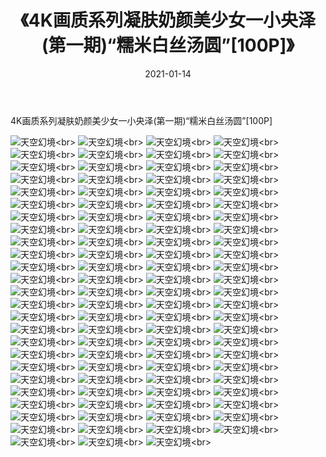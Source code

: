 ﻿---
layout: post
title: 《4K画质系列凝肤奶颜美少女一小央泽(第一期)“糯米白丝汤圆”[100P]》
date: 2021-01-14
img: http://photo.orgx.cf/性感/2021/4K画质系列凝肤奶颜美少女一小央泽(第一期)“糯米白丝汤圆”[100P]/000.jpg
tags: [美女,性感,泳衣]
---

4K画质系列凝肤奶颜美少女一小央泽(第一期)“糯米白丝汤圆”[100P]



![天空幻境](http://photo.orgx.cf/性感/2021/4K画质系列凝肤奶颜美少女一小央泽(第一期)“糯米白丝汤圆”[100P]/001.jpg''天空幻境'')<br>
![天空幻境](http://photo.orgx.cf/性感/2021/4K画质系列凝肤奶颜美少女一小央泽(第一期)“糯米白丝汤圆”[100P]/002.jpg''天空幻境'')<br>
![天空幻境](http://photo.orgx.cf/性感/2021/4K画质系列凝肤奶颜美少女一小央泽(第一期)“糯米白丝汤圆”[100P]/003.jpg''天空幻境'')<br>
![天空幻境](http://photo.orgx.cf/性感/2021/4K画质系列凝肤奶颜美少女一小央泽(第一期)“糯米白丝汤圆”[100P]/004.jpg''天空幻境'')<br>
![天空幻境](http://photo.orgx.cf/性感/2021/4K画质系列凝肤奶颜美少女一小央泽(第一期)“糯米白丝汤圆”[100P]/005.jpg''天空幻境'')<br>
![天空幻境](http://photo.orgx.cf/性感/2021/4K画质系列凝肤奶颜美少女一小央泽(第一期)“糯米白丝汤圆”[100P]/006.jpg''天空幻境'')<br>
![天空幻境](http://photo.orgx.cf/性感/2021/4K画质系列凝肤奶颜美少女一小央泽(第一期)“糯米白丝汤圆”[100P]/007.jpg''天空幻境'')<br>
![天空幻境](http://photo.orgx.cf/性感/2021/4K画质系列凝肤奶颜美少女一小央泽(第一期)“糯米白丝汤圆”[100P]/008.jpg''天空幻境'')<br>
![天空幻境](http://photo.orgx.cf/性感/2021/4K画质系列凝肤奶颜美少女一小央泽(第一期)“糯米白丝汤圆”[100P]/009.jpg''天空幻境'')<br>
![天空幻境](http://photo.orgx.cf/性感/2021/4K画质系列凝肤奶颜美少女一小央泽(第一期)“糯米白丝汤圆”[100P]/010.jpg''天空幻境'')<br>
![天空幻境](http://photo.orgx.cf/性感/2021/4K画质系列凝肤奶颜美少女一小央泽(第一期)“糯米白丝汤圆”[100P]/011.jpg''天空幻境'')<br>
![天空幻境](http://photo.orgx.cf/性感/2021/4K画质系列凝肤奶颜美少女一小央泽(第一期)“糯米白丝汤圆”[100P]/012.jpg''天空幻境'')<br>
![天空幻境](http://photo.orgx.cf/性感/2021/4K画质系列凝肤奶颜美少女一小央泽(第一期)“糯米白丝汤圆”[100P]/013.jpg''天空幻境'')<br>
![天空幻境](http://photo.orgx.cf/性感/2021/4K画质系列凝肤奶颜美少女一小央泽(第一期)“糯米白丝汤圆”[100P]/014.jpg''天空幻境'')<br>
![天空幻境](http://photo.orgx.cf/性感/2021/4K画质系列凝肤奶颜美少女一小央泽(第一期)“糯米白丝汤圆”[100P]/015.jpg''天空幻境'')<br>
![天空幻境](http://photo.orgx.cf/性感/2021/4K画质系列凝肤奶颜美少女一小央泽(第一期)“糯米白丝汤圆”[100P]/016.jpg''天空幻境'')<br>
![天空幻境](http://photo.orgx.cf/性感/2021/4K画质系列凝肤奶颜美少女一小央泽(第一期)“糯米白丝汤圆”[100P]/017.jpg''天空幻境'')<br>
![天空幻境](http://photo.orgx.cf/性感/2021/4K画质系列凝肤奶颜美少女一小央泽(第一期)“糯米白丝汤圆”[100P]/018.jpg''天空幻境'')<br>
![天空幻境](http://photo.orgx.cf/性感/2021/4K画质系列凝肤奶颜美少女一小央泽(第一期)“糯米白丝汤圆”[100P]/019.jpg''天空幻境'')<br>
![天空幻境](http://photo.orgx.cf/性感/2021/4K画质系列凝肤奶颜美少女一小央泽(第一期)“糯米白丝汤圆”[100P]/020.jpg''天空幻境'')<br>
![天空幻境](http://photo.orgx.cf/性感/2021/4K画质系列凝肤奶颜美少女一小央泽(第一期)“糯米白丝汤圆”[100P]/021.jpg''天空幻境'')<br>
![天空幻境](http://photo.orgx.cf/性感/2021/4K画质系列凝肤奶颜美少女一小央泽(第一期)“糯米白丝汤圆”[100P]/022.jpg''天空幻境'')<br>
![天空幻境](http://photo.orgx.cf/性感/2021/4K画质系列凝肤奶颜美少女一小央泽(第一期)“糯米白丝汤圆”[100P]/023.jpg''天空幻境'')<br>
![天空幻境](http://photo.orgx.cf/性感/2021/4K画质系列凝肤奶颜美少女一小央泽(第一期)“糯米白丝汤圆”[100P]/024.jpg''天空幻境'')<br>
![天空幻境](http://photo.orgx.cf/性感/2021/4K画质系列凝肤奶颜美少女一小央泽(第一期)“糯米白丝汤圆”[100P]/025.jpg''天空幻境'')<br>
![天空幻境](http://photo.orgx.cf/性感/2021/4K画质系列凝肤奶颜美少女一小央泽(第一期)“糯米白丝汤圆”[100P]/026.jpg''天空幻境'')<br>
![天空幻境](http://photo.orgx.cf/性感/2021/4K画质系列凝肤奶颜美少女一小央泽(第一期)“糯米白丝汤圆”[100P]/027.jpg''天空幻境'')<br>
![天空幻境](http://photo.orgx.cf/性感/2021/4K画质系列凝肤奶颜美少女一小央泽(第一期)“糯米白丝汤圆”[100P]/028.jpg''天空幻境'')<br>
![天空幻境](http://photo.orgx.cf/性感/2021/4K画质系列凝肤奶颜美少女一小央泽(第一期)“糯米白丝汤圆”[100P]/029.jpg''天空幻境'')<br>
![天空幻境](http://photo.orgx.cf/性感/2021/4K画质系列凝肤奶颜美少女一小央泽(第一期)“糯米白丝汤圆”[100P]/030.jpg''天空幻境'')<br>
![天空幻境](http://photo.orgx.cf/性感/2021/4K画质系列凝肤奶颜美少女一小央泽(第一期)“糯米白丝汤圆”[100P]/031.jpg''天空幻境'')<br>
![天空幻境](http://photo.orgx.cf/性感/2021/4K画质系列凝肤奶颜美少女一小央泽(第一期)“糯米白丝汤圆”[100P]/032.jpg''天空幻境'')<br>
![天空幻境](http://photo.orgx.cf/性感/2021/4K画质系列凝肤奶颜美少女一小央泽(第一期)“糯米白丝汤圆”[100P]/033.jpg''天空幻境'')<br>
![天空幻境](http://photo.orgx.cf/性感/2021/4K画质系列凝肤奶颜美少女一小央泽(第一期)“糯米白丝汤圆”[100P]/034.jpg''天空幻境'')<br>
![天空幻境](http://photo.orgx.cf/性感/2021/4K画质系列凝肤奶颜美少女一小央泽(第一期)“糯米白丝汤圆”[100P]/035.jpg''天空幻境'')<br>
![天空幻境](http://photo.orgx.cf/性感/2021/4K画质系列凝肤奶颜美少女一小央泽(第一期)“糯米白丝汤圆”[100P]/036.jpg''天空幻境'')<br>
![天空幻境](http://photo.orgx.cf/性感/2021/4K画质系列凝肤奶颜美少女一小央泽(第一期)“糯米白丝汤圆”[100P]/037.jpg''天空幻境'')<br>
![天空幻境](http://photo.orgx.cf/性感/2021/4K画质系列凝肤奶颜美少女一小央泽(第一期)“糯米白丝汤圆”[100P]/038.jpg''天空幻境'')<br>
![天空幻境](http://photo.orgx.cf/性感/2021/4K画质系列凝肤奶颜美少女一小央泽(第一期)“糯米白丝汤圆”[100P]/039.jpg''天空幻境'')<br>
![天空幻境](http://photo.orgx.cf/性感/2021/4K画质系列凝肤奶颜美少女一小央泽(第一期)“糯米白丝汤圆”[100P]/040.jpg''天空幻境'')<br>
![天空幻境](http://photo.orgx.cf/性感/2021/4K画质系列凝肤奶颜美少女一小央泽(第一期)“糯米白丝汤圆”[100P]/041.jpg''天空幻境'')<br>
![天空幻境](http://photo.orgx.cf/性感/2021/4K画质系列凝肤奶颜美少女一小央泽(第一期)“糯米白丝汤圆”[100P]/042.jpg''天空幻境'')<br>
![天空幻境](http://photo.orgx.cf/性感/2021/4K画质系列凝肤奶颜美少女一小央泽(第一期)“糯米白丝汤圆”[100P]/043.jpg''天空幻境'')<br>
![天空幻境](http://photo.orgx.cf/性感/2021/4K画质系列凝肤奶颜美少女一小央泽(第一期)“糯米白丝汤圆”[100P]/044.jpg''天空幻境'')<br>
![天空幻境](http://photo.orgx.cf/性感/2021/4K画质系列凝肤奶颜美少女一小央泽(第一期)“糯米白丝汤圆”[100P]/045.jpg''天空幻境'')<br>
![天空幻境](http://photo.orgx.cf/性感/2021/4K画质系列凝肤奶颜美少女一小央泽(第一期)“糯米白丝汤圆”[100P]/046.jpg''天空幻境'')<br>
![天空幻境](http://photo.orgx.cf/性感/2021/4K画质系列凝肤奶颜美少女一小央泽(第一期)“糯米白丝汤圆”[100P]/047.jpg''天空幻境'')<br>
![天空幻境](http://photo.orgx.cf/性感/2021/4K画质系列凝肤奶颜美少女一小央泽(第一期)“糯米白丝汤圆”[100P]/048.jpg''天空幻境'')<br>
![天空幻境](http://photo.orgx.cf/性感/2021/4K画质系列凝肤奶颜美少女一小央泽(第一期)“糯米白丝汤圆”[100P]/049.jpg''天空幻境'')<br>
![天空幻境](http://photo.orgx.cf/性感/2021/4K画质系列凝肤奶颜美少女一小央泽(第一期)“糯米白丝汤圆”[100P]/050.jpg''天空幻境'')<br>
![天空幻境](http://photo.orgx.cf/性感/2021/4K画质系列凝肤奶颜美少女一小央泽(第一期)“糯米白丝汤圆”[100P]/051.jpg''天空幻境'')<br>
![天空幻境](http://photo.orgx.cf/性感/2021/4K画质系列凝肤奶颜美少女一小央泽(第一期)“糯米白丝汤圆”[100P]/052.jpg''天空幻境'')<br>
![天空幻境](http://photo.orgx.cf/性感/2021/4K画质系列凝肤奶颜美少女一小央泽(第一期)“糯米白丝汤圆”[100P]/053.jpg''天空幻境'')<br>
![天空幻境](http://photo.orgx.cf/性感/2021/4K画质系列凝肤奶颜美少女一小央泽(第一期)“糯米白丝汤圆”[100P]/054.jpg''天空幻境'')<br>
![天空幻境](http://photo.orgx.cf/性感/2021/4K画质系列凝肤奶颜美少女一小央泽(第一期)“糯米白丝汤圆”[100P]/055.jpg''天空幻境'')<br>
![天空幻境](http://photo.orgx.cf/性感/2021/4K画质系列凝肤奶颜美少女一小央泽(第一期)“糯米白丝汤圆”[100P]/056.jpg''天空幻境'')<br>
![天空幻境](http://photo.orgx.cf/性感/2021/4K画质系列凝肤奶颜美少女一小央泽(第一期)“糯米白丝汤圆”[100P]/057.jpg''天空幻境'')<br>
![天空幻境](http://photo.orgx.cf/性感/2021/4K画质系列凝肤奶颜美少女一小央泽(第一期)“糯米白丝汤圆”[100P]/058.jpg''天空幻境'')<br>
![天空幻境](http://photo.orgx.cf/性感/2021/4K画质系列凝肤奶颜美少女一小央泽(第一期)“糯米白丝汤圆”[100P]/059.jpg''天空幻境'')<br>
![天空幻境](http://photo.orgx.cf/性感/2021/4K画质系列凝肤奶颜美少女一小央泽(第一期)“糯米白丝汤圆”[100P]/060.jpg''天空幻境'')<br>
![天空幻境](http://photo.orgx.cf/性感/2021/4K画质系列凝肤奶颜美少女一小央泽(第一期)“糯米白丝汤圆”[100P]/061.jpg''天空幻境'')<br>
![天空幻境](http://photo.orgx.cf/性感/2021/4K画质系列凝肤奶颜美少女一小央泽(第一期)“糯米白丝汤圆”[100P]/062.jpg''天空幻境'')<br>
![天空幻境](http://photo.orgx.cf/性感/2021/4K画质系列凝肤奶颜美少女一小央泽(第一期)“糯米白丝汤圆”[100P]/063.jpg''天空幻境'')<br>
![天空幻境](http://photo.orgx.cf/性感/2021/4K画质系列凝肤奶颜美少女一小央泽(第一期)“糯米白丝汤圆”[100P]/064.jpg''天空幻境'')<br>
![天空幻境](http://photo.orgx.cf/性感/2021/4K画质系列凝肤奶颜美少女一小央泽(第一期)“糯米白丝汤圆”[100P]/065.jpg''天空幻境'')<br>
![天空幻境](http://photo.orgx.cf/性感/2021/4K画质系列凝肤奶颜美少女一小央泽(第一期)“糯米白丝汤圆”[100P]/066.jpg''天空幻境'')<br>
![天空幻境](http://photo.orgx.cf/性感/2021/4K画质系列凝肤奶颜美少女一小央泽(第一期)“糯米白丝汤圆”[100P]/067.jpg''天空幻境'')<br>
![天空幻境](http://photo.orgx.cf/性感/2021/4K画质系列凝肤奶颜美少女一小央泽(第一期)“糯米白丝汤圆”[100P]/068.jpg''天空幻境'')<br>
![天空幻境](http://photo.orgx.cf/性感/2021/4K画质系列凝肤奶颜美少女一小央泽(第一期)“糯米白丝汤圆”[100P]/069.jpg''天空幻境'')<br>
![天空幻境](http://photo.orgx.cf/性感/2021/4K画质系列凝肤奶颜美少女一小央泽(第一期)“糯米白丝汤圆”[100P]/070.jpg''天空幻境'')<br>
![天空幻境](http://photo.orgx.cf/性感/2021/4K画质系列凝肤奶颜美少女一小央泽(第一期)“糯米白丝汤圆”[100P]/071.jpg''天空幻境'')<br>
![天空幻境](http://photo.orgx.cf/性感/2021/4K画质系列凝肤奶颜美少女一小央泽(第一期)“糯米白丝汤圆”[100P]/072.jpg''天空幻境'')<br>
![天空幻境](http://photo.orgx.cf/性感/2021/4K画质系列凝肤奶颜美少女一小央泽(第一期)“糯米白丝汤圆”[100P]/073.jpg''天空幻境'')<br>
![天空幻境](http://photo.orgx.cf/性感/2021/4K画质系列凝肤奶颜美少女一小央泽(第一期)“糯米白丝汤圆”[100P]/074.jpg''天空幻境'')<br>
![天空幻境](http://photo.orgx.cf/性感/2021/4K画质系列凝肤奶颜美少女一小央泽(第一期)“糯米白丝汤圆”[100P]/075.jpg''天空幻境'')<br>
![天空幻境](http://photo.orgx.cf/性感/2021/4K画质系列凝肤奶颜美少女一小央泽(第一期)“糯米白丝汤圆”[100P]/076.jpg''天空幻境'')<br>
![天空幻境](http://photo.orgx.cf/性感/2021/4K画质系列凝肤奶颜美少女一小央泽(第一期)“糯米白丝汤圆”[100P]/077.jpg''天空幻境'')<br>
![天空幻境](http://photo.orgx.cf/性感/2021/4K画质系列凝肤奶颜美少女一小央泽(第一期)“糯米白丝汤圆”[100P]/078.jpg''天空幻境'')<br>
![天空幻境](http://photo.orgx.cf/性感/2021/4K画质系列凝肤奶颜美少女一小央泽(第一期)“糯米白丝汤圆”[100P]/079.jpg''天空幻境'')<br>
![天空幻境](http://photo.orgx.cf/性感/2021/4K画质系列凝肤奶颜美少女一小央泽(第一期)“糯米白丝汤圆”[100P]/080.jpg''天空幻境'')<br>
![天空幻境](http://photo.orgx.cf/性感/2021/4K画质系列凝肤奶颜美少女一小央泽(第一期)“糯米白丝汤圆”[100P]/081.jpg''天空幻境'')<br>
![天空幻境](http://photo.orgx.cf/性感/2021/4K画质系列凝肤奶颜美少女一小央泽(第一期)“糯米白丝汤圆”[100P]/082.jpg''天空幻境'')<br>
![天空幻境](http://photo.orgx.cf/性感/2021/4K画质系列凝肤奶颜美少女一小央泽(第一期)“糯米白丝汤圆”[100P]/083.jpg''天空幻境'')<br>
![天空幻境](http://photo.orgx.cf/性感/2021/4K画质系列凝肤奶颜美少女一小央泽(第一期)“糯米白丝汤圆”[100P]/084.jpg''天空幻境'')<br>
![天空幻境](http://photo.orgx.cf/性感/2021/4K画质系列凝肤奶颜美少女一小央泽(第一期)“糯米白丝汤圆”[100P]/085.jpg''天空幻境'')<br>
![天空幻境](http://photo.orgx.cf/性感/2021/4K画质系列凝肤奶颜美少女一小央泽(第一期)“糯米白丝汤圆”[100P]/086.jpg''天空幻境'')<br>
![天空幻境](http://photo.orgx.cf/性感/2021/4K画质系列凝肤奶颜美少女一小央泽(第一期)“糯米白丝汤圆”[100P]/087.jpg''天空幻境'')<br>
![天空幻境](http://photo.orgx.cf/性感/2021/4K画质系列凝肤奶颜美少女一小央泽(第一期)“糯米白丝汤圆”[100P]/088.jpg''天空幻境'')<br>
![天空幻境](http://photo.orgx.cf/性感/2021/4K画质系列凝肤奶颜美少女一小央泽(第一期)“糯米白丝汤圆”[100P]/089.jpg''天空幻境'')<br>
![天空幻境](http://photo.orgx.cf/性感/2021/4K画质系列凝肤奶颜美少女一小央泽(第一期)“糯米白丝汤圆”[100P]/090.jpg''天空幻境'')<br>
![天空幻境](http://photo.orgx.cf/性感/2021/4K画质系列凝肤奶颜美少女一小央泽(第一期)“糯米白丝汤圆”[100P]/091.jpg''天空幻境'')<br>
![天空幻境](http://photo.orgx.cf/性感/2021/4K画质系列凝肤奶颜美少女一小央泽(第一期)“糯米白丝汤圆”[100P]/092.jpg''天空幻境'')<br>
![天空幻境](http://photo.orgx.cf/性感/2021/4K画质系列凝肤奶颜美少女一小央泽(第一期)“糯米白丝汤圆”[100P]/093.jpg''天空幻境'')<br>
![天空幻境](http://photo.orgx.cf/性感/2021/4K画质系列凝肤奶颜美少女一小央泽(第一期)“糯米白丝汤圆”[100P]/094.jpg''天空幻境'')<br>
![天空幻境](http://photo.orgx.cf/性感/2021/4K画质系列凝肤奶颜美少女一小央泽(第一期)“糯米白丝汤圆”[100P]/095.jpg''天空幻境'')<br>
![天空幻境](http://photo.orgx.cf/性感/2021/4K画质系列凝肤奶颜美少女一小央泽(第一期)“糯米白丝汤圆”[100P]/096.jpg''天空幻境'')<br>
![天空幻境](http://photo.orgx.cf/性感/2021/4K画质系列凝肤奶颜美少女一小央泽(第一期)“糯米白丝汤圆”[100P]/097.jpg''天空幻境'')<br>
![天空幻境](http://photo.orgx.cf/性感/2021/4K画质系列凝肤奶颜美少女一小央泽(第一期)“糯米白丝汤圆”[100P]/098.jpg''天空幻境'')<br>
![天空幻境](http://photo.orgx.cf/性感/2021/4K画质系列凝肤奶颜美少女一小央泽(第一期)“糯米白丝汤圆”[100P]/099.jpg''天空幻境'')<br>